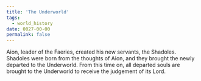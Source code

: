 ```yaml
---
title: 'The Underworld'
tags:
  - world_history
date: 0027-00-00
permalink: false
---
```

Aion, leader of the Faeries, created his new servants, the Shadoles. Shadoles were born from the thoughts of Aion, and they brought the newly departed to the Underworld. From this time on, all departed souls are brought to the Underworld to receive the judgement of its Lord.